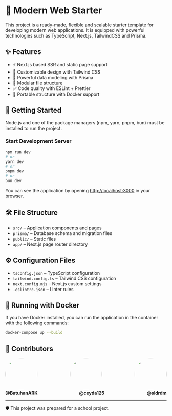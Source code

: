 # 🚀 Modern Web Starter

This project is a ready-made, flexible and scalable starter template for developing modern web applications. It is equipped with powerful technologies such as TypeScript, Next.js, TailwindCSS and Prisma.

## ✨ Features

- ⚡️ Next.js based SSR and static page support
- 🎨 Customizable design with Tailwind CSS
- 🔐 Powerful data modeling with Prisma
- 🧩 Modular file structure
- ✅ Code quality with ESLint + Prettier
- 🐳 Portable structure with Docker support

## 🚀 Getting Started

Node.js and one of the package managers (npm, yarn, pnpm, bun) must be installed to run the project.

### Start Development Server

```bash
npm run dev
# or
yarn dev
# or
pnpm dev
# or
bun dev
```

You can see the application by opening [http://localhost:3000](http://localhost:3000) in your browser.

## 🛠️ File Structure

- `src/` – Application components and pages
- `prisma/` – Database schema and migration files
- `public/` – Static files
- `app/` – Next.js page router directory

## ⚙️ Configuration Files

- `tsconfig.json` – TypeScript configuration
- `tailwind.config.ts` – Tailwind CSS configuration
- `next.config.mjs` – Next.js custom settings
- `.eslintrc.json` – Linter rules

## 🐳 Running with Docker

If you have Docker installed, you can run the application in the container with the following commands:

```bash
docker-compose up --build
```

## 💬 Contributors

<div style="display: flex; justify-content: space-between; gap: 30px;">
  <a href="https://github.com/BatuhanARK">
    <img src="https://github.com/BatuhanARK.png" width="100" height="100" style="border-radius: 50%; object-fit: cover;" />
  </a>
  
  <a href="https://github.com/ceyda125">
    <img src="https://github.com/ceyda125.png" width="100" height="100" style="border-radius: 50%; object-fit: cover;" />
  </a>

  <a href="https://github.com/sldrdm">
    <img src="https://github.com/sldrdm.png" width="100" height="100" style="border-radius: 50%; object-fit: cover;" />
  </a>
</div>

<div style="display: flex; justify-content: space-between; gap: 30px;">
  <a href="https://github.com/BatuhanARK" style="text-decoration: none;">
    <strong>@BatuhanARK</strong>
  </a>
  
  <a href="https://github.com/ceyda125" style="text-decoration: none;">
    <strong>@ceyda125&nbsp;</strong>
  </a>

  <a href="https://github.com/sldrdm" style="text-decoration: none;">
    <strong>@sldrdm</strong>
  </a>
</div>

---

🛡️ This project was prepared for a school project.